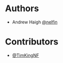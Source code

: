 Authors
=======

* Andrew Haigh [@nelfin](https://github.com/nelfin)

Contributors
============

* [@TimKingNF](https://github.com/TimKingNF)
